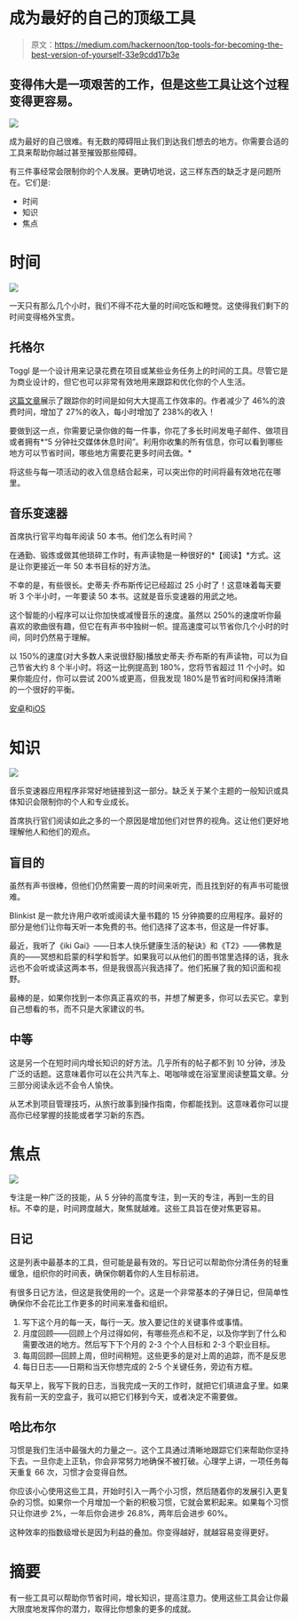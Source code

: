# 成为最好的自己的顶级工具

> 原文：<https://medium.com/hackernoon/top-tools-for-becoming-the-best-version-of-yourself-33e9cdd17b3e>

## 变得伟大是一项艰苦的工作，但是这些工具让这个过程变得更容易。

![](img/4a625aaa037d12fa7ef32575cd856691.png)

成为最好的自己很难。有无数的障碍阻止我们到达我们想去的地方。你需要合适的工具来帮助你越过甚至摧毁那些障碍。

有三件事经常会限制你的个人发展。更确切地说，这三样东西的缺乏才是问题所在。它们是:

*   时间
*   知识
*   焦点

# 时间

![](img/65738733cd7fa93a54e342ca0e50ce8c.png)

一天只有那么几个小时，我们不得不花大量的时间吃饭和睡觉。这使得我们剩下的时间变得格外宝贵。

## 托格尔

Toggl 是一个设计用来记录花费在项目或某些业务任务上的时间的工具。尽管它是为商业设计的，但它也可以非常有效地用来跟踪和优化你的个人生活。

[这篇文章](https://blog.toggl.com/increased-my-productivity-238-toggling-activities/)展示了跟踪你的时间是如何大大提高工作效率的。作者减少了 46%的浪费时间，增加了 27%的收入，每小时增加了 238%的收入！

要做到这一点，你需要记录你做的每一件事，你花了多长时间发电子邮件、做项目或者拥有*“5 分钟社交媒体休息时间”。利用你收集的所有信息，你可以看到哪些地方可以节省时间，哪些地方需要花更多时间去做。*

将这些与每一项活动的收入信息结合起来，可以突出你的时间将最有效地花在哪里。

## 音乐变速器

首席执行官平均每年阅读 50 本书。他们怎么有时间？

在通勤、锻炼或做其他琐碎工作时，有声读物是一种很好的*【阅读】*方式。这是让你更接近一年 50 本书目标的好方法。

不幸的是，有些很长。史蒂夫·乔布斯传记已经超过 25 小时了！这意味着每天要听 3 个半小时，一年要读 50 本书。这就是音乐变速器的用武之地。

这个智能的小程序可以让你加快或减慢音乐的速度。虽然以 250%的速度听你最喜欢的歌曲很有趣，但它在有声书中独树一帜。提高速度可以节省你几个小时的时间，同时仍然易于理解。

以 150%的速度(对大多数人来说很舒服)播放史蒂夫·乔布斯的有声读物，可以为自己节省大约 8 个半小时。将这一比例提高到 180%，您将节省超过 11 个小时。如果你能应付，你可以尝试 200%或更高，但我发现 180%是节省时间和保持清晰的一个很好的平衡。

[安卓](https://play.google.com/store/apps/details?id=com.smp.musicspeed&hl=en)和[iOS](https://itunes.apple.com/us/app/music-speed-changer/id572454164?mt=8)

# 知识

![](img/fe47d3a7996cfeae53f9b17fe551e76f.png)

音乐变速器应用程序非常好地链接到这一部分。缺乏关于某个主题的一般知识或具体知识会限制你的个人和专业成长。

首席执行官们阅读如此之多的一个原因是增加他们对世界的视角。这让他们更好地理解他人和他们的观点。

## 盲目的

虽然有声书很棒，但他们仍然需要一周的时间来听完，而且找到好的有声书可能很难。

Blinkist 是一款允许用户收听或阅读大量书籍的 15 分钟摘要的应用程序。最好的部分是他们让你每天听一本免费的书。他们选择了这本书，但这是一件好事。

最近，我听了《iki Gai》——日本人快乐健康生活的秘诀》和《T2》——佛教是真的——冥想和启蒙的科学和哲学。如果我可以从他们的图书馆里选择的话，我永远也不会听或读这两本书，但是我很高兴我选择了。他们拓展了我的知识面和视野。

最棒的是，如果你找到一本你真正喜欢的书，并想了解更多，你可以去买它。拿到自己想看的书，而不只是大家建议的书。

## 中等

这是另一个在短时间内增长知识的好方法。几乎所有的帖子都不到 10 分钟，涉及广泛的话题。这意味着你可以在公共汽车上、喝咖啡或在浴室里阅读整篇文章。分三部分阅读永远不会令人愉快。

从艺术到项目管理技巧，从旅行故事到操作指南，你都能找到。这意味着你可以提高你已经掌握的技能或者学习新的东西。

# 焦点

![](img/dfe550e224a873b903e75a5347b49168.png)

专注是一种广泛的技能，从 5 分钟的高度专注，到一天的专注，再到一生的目标。不幸的是，时间跨度越大，聚焦就越难。这些工具旨在使对焦更容易。

## 日记

这是列表中最基本的工具，但可能是最有效的。写日记可以帮助你分清任务的轻重缓急，组织你的时间表，确保你朝着你的人生目标前进。

有很多日记方法，但这是我使用的一个。这是一个非常基本的子弹日记，但简单性确保你不会花比工作更多的时间来准备和组织。

1.  写下这个月的每一天，每行一天。放入要记住的关键事件或事情。
2.  月度回顾——回顾上个月过得如何，有哪些亮点和不足，以及你学到了什么和需要改进的地方。然后写下下个月的 2-3 个个人目标和 2-3 个职业目标。
3.  每周回顾—回顾上周，但时间稍短。这些更多的是对上周的追踪，而不是反思
4.  每日日志——日期和当天你想完成的 2-5 个关键任务，旁边有方框。

每天早上，我写下我的日志，当我完成一天的工作时，就把它们填进盒子里。如果我有前一天的空盒子，我可以把它们移到今天，或者决定不需要做。

## 哈比布尔

习惯是我们生活中最强大的力量之一。这个工具通过清晰地跟踪它们来帮助你坚持下去。一旦你走上正轨，你会非常努力地确保不被打破。心理学上讲，一项任务每天重复 66 次，习惯才会变得自然。

你应该小心使用这些工具，开始时引入一两个小习惯，然后随着你的发展引入更复杂的习惯。如果你一个月增加一个新的积极习惯，它就会累积起来。如果每个习惯只让你进步 2%，一年后你会进步 26.8%，两年后会进步 60%。

这种效率的指数级增长是因为利益的叠加。你变得越好，就越容易变得更好。

# 摘要

有一些工具可以帮助你节省时间，增长知识，提高注意力。使用这些工具会让你最大限度地发挥你的潜力，取得比你想象的更多的成就。